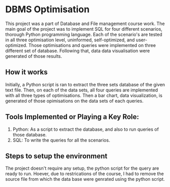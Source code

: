 # DBMS Optimisation

This project was a part of Database and File management course work. The main goal of the project was to implement SQL for four different scenarios, thorough Python programming language. Each of the scenario's are tested in all three optimisation level, uninformed, self-optimized, and user-optimized. Those optimisations and queries were implemented on three different set of database. Following that, data data visualisation were generated of those results. 

## How it works

Initially, a Python script is ran to extract the three sets database of the given text file. Then, on each of the data sets, all four queries are implemented with all three types of optimisations. Then a bar chart, data visualization, is generated of those opimisations on the data sets of each queries.

## Tools Implemented or Playing a Key Role:

1. Python: As a script to extract the database, and also to run queries of those database.
2. SQL: To write the queries for all the scenarios.

## Steps to setup the environment

The project doesn't require any setup, the python script for the query are ready to run. Hoever, due to restrications of the course, I had to remove the source file from which the data base were genrated using the python script.
